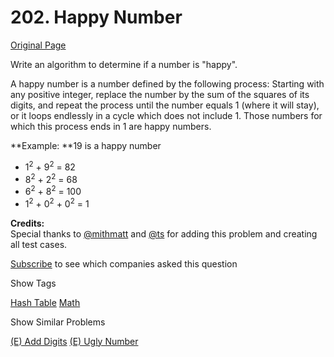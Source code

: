 # 202. Happy Number

[Original Page](https://leetcode.com/problems/happy-number/)

Write an algorithm to determine if a number is "happy".

A happy number is a number defined by the following process: Starting with any positive integer, replace the number by the sum of the squares of its digits, and repeat the process until the number equals 1 (where it will stay), or it loops endlessly in a cycle which does not include 1\. Those numbers for which this process ends in 1 are happy numbers.

**Example: **19 is a happy number

*   1<sup>2</sup> + 9<sup>2</sup> = 82
*   8<sup>2</sup> + 2<sup>2</sup> = 68
*   6<sup>2</sup> + 8<sup>2</sup> = 100
*   1<sup>2</sup> + 0<sup>2</sup> + 0<sup>2</sup> = 1

**Credits:**  
Special thanks to [@mithmatt](https://leetcode.com/discuss/user/mithmatt) and [@ts](https://leetcode.com/discuss/user/ts) for adding this problem and creating all test cases.

<div>

[Subscribe](/subscribe/) to see which companies asked this question

</div>

<div>

<div id="tags" class="btn btn-xs btn-warning">Show Tags</div>

<span class="hidebutton">[Hash Table](/tag/hash-table/) [Math](/tag/math/)</span></div>

<div>

<div id="similar" class="btn btn-xs btn-warning">Show Similar Problems</div>

<span class="hidebutton">[(E) Add Digits](/problems/add-digits/) [(E) Ugly Number](/problems/ugly-number/)</span></div>